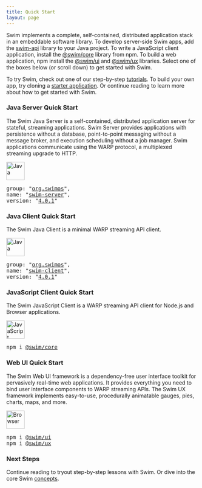 ```yaml
---
title: Quick Start
layout: page
---
```


Swim implements a complete, self-contained, distributed application stack in an embeddable software library. To develop server-side Swim apps, add the [swim-api](https://github.com/swimos/swim/tree/main/swim-java/swim-runtime/swim-host/swim.api) library to your Java project. To write a JavaScript client application, install the [@swim/core](https://github.com/swimos/swim/tree/main/swim-js/swim-runtime/swim-core) library from npm. To build a web application, npm install the [@swim/ui](https://github.com/swimos/swim/tree/main/swim-js/swim-toolkit/swim-ui) and [@swim/ux](https://github.com/swimos/swim/tree/main/swim-js/swim-toolkit/swim-ux) libraries. Select one of the boxes below (or scroll down) to get started with Swim.

<!-- <div class="platform-case">
  <svg viewBox="0 0 100 100" preserveAspectRatio="none" class="plane">
    <path fill="#e8e8e8" d="M 0 100 L 10 0 L 90 0 L 100 100 Z"></path>
  </svg>
  <div class="server-server platform-horizontal-center"></div>
  <div class="server-client platform-vertical-left"></div>
  <div class="server-client platform-vertical-right"></div>
  <div class="client-ui platform-vertical-right"></div>
  <a class="plane-label">Plane</a>
  <a href="#java-server" class="java-server platform-box platform-left">Java Server</a>
  <a href="#java-client" class="java-client platform-box platform-left">Java Client</a>
  <a href="#java-server" class="java-server platform-box platform-right">Java Server</a>
  <a href="#js-client" class="js-client platform-box platform-right">JavaScript Client</a>
  <a href="#web-ui" class="web-ui platform-box platform-right">Web UI</a>
</div>
<div class="release-stack">
  <p class="release-version">Current version: 4.0.1</p>
  <!-- <p class="release-notes"><a href="">View Release Notes</a></p>-->
<!-- </div> -->

To try Swim, check out one of our step-by-step [tutorials](/tutorials). To build your own app, try cloning a [starter application](https://github.com/swimos/tutorial). Or continue reading to learn more about how to get started with Swim.

### Java Server Quick Start

The Swim Java Server is a self-contained, distributed application server for stateful, streaming applications. Swim Server provides applications with persistence without a database, point-to-point messaging without a message broker, and execution scheduling without a job manager. Swim applications communicate using the WARP protocol, a multiplexed streaming upgrade to HTTP.

<div class="artifact-case">
  <div class="artifact-stack">
    <a href="http://docs.swimos.org/java/latest/" class="artifact-header">
      <img src="/assets/images/social/java-gray.svg" width="48" height="48" alt="Java">
    </a>
    <pre class="artifact-info">group: "<a href="https://mvnrepository.com/artifact/org.swimos" target="_blank">org.swimos</a>",<br>name: "<a href="https://mvnrepository.com/artifact/org.swimos/swim-server" target="_blank">swim-server</a>",<br>version: "<a href="https://mvnrepository.com/artifact/org.swimos/swim-server/4.0.1" target="_blank">4.0.1</a>"</pre>
  </div>
</div>

### Java Client Quick Start

The Swim Java Client is a minimal WARP streaming API client.

<div class="artifact-case">
  <div class="artifact-stack">
    <a href="http://docs.swimos.org/java/latest/" class="artifact-header">
      <img src="/assets/images/social/java-gray.svg" width="48" height="48" alt="Java">
    </a>
    <pre class="artifact-info">group: "<a href="https://mvnrepository.com/artifact/org.swimos" target="_blank">org.swimos</a>",<br>name: "<a href="https://mvnrepository.com/artifact/org.swimos/swim-client" target="_blank">swim-client</a>",<br>version: "<a href="https://mvnrepository.com/artifact/org.swimos/swim-client/4.0.1" target="_blank">4.0.1</a>"</pre>
  </div>
</div>

### JavaScript Client Quick Start

The Swim JavaScript Client is a WARP streaming API client for Node.js and Browser applications.

<div class="artifact-case">
  <div class="artifact-stack">
    <a href="http://docs.swimos.org/js/latest/" class="artifact-header">
      <img src="/assets/images/social/js-gray.svg" width="48" height="48" alt="JavaScript">
    </a>
    <pre class="artifact-info">npm i <a href="https://www.npmjs.com/package/@swim/core" target="_blank">@swim/core</a></pre>
  </div>
</div>

### Web UI Quick Start

The Swim Web UI framework is a dependency-free user interface toolkit for pervasively real-time web applications. It provides everything you need to bind user interface components to WARP streaming APIs. The Swim UX framework implements easy-to-use, procedurally animatable gauges, pies, charts, maps, and more.

<div class="artifact-case">
  <div class="artifact-stack">
    <a href="http://docs.swimos.org/js/latest/" class="artifact-header">
      <img src="/assets/images/social/browser-gray.svg" width="48" height="48" alt="Browser">
    </a>
    <pre class="artifact-info">npm i <a href="https://www.npmjs.com/package/@swim/ui" target="_blank">@swim/ui</a><br>npm i <a href="https://www.npmjs.com/package/@swim/ux" target="_blank">@swim/ux</a></pre>
  </div>
</div>

### Next Steps

Continue reading to tryout step-by-step lessons with Swim. Or dive into the core Swim [concepts](/concepts).
